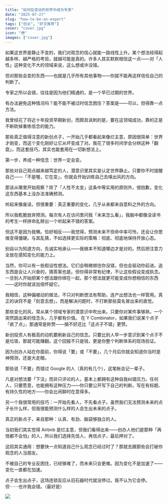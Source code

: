```yaml
---
title: "如何在变动的世界中成为专家"
date: "2025-07-27"
slug: "how-to-be-an-expert"
tags: ["创业", "好文推荐"]
cover: "cover.jpg"
icon: "😎"
images: ["cover.jpg"]
---
```

如果这世界是静止不变的，我们对观念的信心就能一路线性上升。某个想法经得起越多样、越严格的考验，就越可能是真的。许多人其实默默相信这一点——对「人性」这种变化不大的领域来说，这么想或许没错。



但对那些会变的东西——也就是几乎所有其他事物——你就不能再这样信任自己的判断了。



专家之所以会错，往往是因为他们精通的，是一个早已过期的世界。



有办法避免这种情况吗？能不能不被过时信念困住？答案是——可以，但得靠一点方法。



我曾经花了将近十年投资早期新创，而颇具讽刺的是，要在这领域成功，靠的正是不断砍掉重练信念的能力。



那些真正值得注意的新创点子，一开始几乎都看起来像烂主意，原因很简单：世界才刚变，而这个变化刚好让它从坏变成了对。我花了很多时间学会分辨这种「翻盘」，而这套技巧，其实也能套用在一切新想法上。



第一步，养成一种信念：世界一定会变。



那些对自己观点越来越笃定的人，潜意识里其实是认定世界静止。只要你不时提醒自己——「不是喔，它在变」，你就会开始训练自己去嗅出风的方向。



那该从哪里开始观察？除了「人性不太变」这条中等实用的原则外，很抱歉，变化这东西基本上没办法准确预测。



听起来像废话，但很重要：真正重要的变化，几乎从来都来自意料之外的方向。



所以我乾脆放弃预测。每次有人在访问里问我「未来怎么看」，我脑中都像没读书的考生一样拼命乱掰出一个听起来不错的答案。



但这不是因为我懒。恰好相反——我觉得，预测未来不但命中率可怜，还会让你思维变得僵硬。与其乱猜，不如选择更实际的策略：彻底、彻底地保持开放心态。



别自以为知道方向，先诚实地承认——我根本不知道哪边才是对的。然后把注意力全放在感知变化的能力上。



当然，你可以有一些假设性想法。它们会稍微绑住你没错，但也会驱动你前进。追东西是会让人兴奋的，猜答案也是。但你得非常有纪律，不让这些假设变成执念。
一旦别人开始把某个想法跟你绑在一起，那个想法就更可能变成你想相信的东西——这时你就该加倍怀疑它。



我相信，这种偏被动的做法，不只对判断想法有帮助，连产出想法也一样管用。真正的诀窍不是「刻意去想」，而是解决问题时，不打断那些莫名冒出来的直觉。



那些变化的风，常从某个领域专家的潜意识中吹出来。只要你对某件事够熟，一个突然跳出来的怪念头，几乎都有价值。
在 Y Combinator，如果我们说某个点子「疯了点」，那通常是称赞——搞不好还比「这点子不错」更赞。



新创投资人有极高的动机要刷新自己的信念。只要比别人早一步意识到某个点子不是垃圾，那就可能赚翻。这个回报不只是钱，更是你整个判断体系的现场验证。



因为创办人站在你面前，你得说「要」或「不要」，几个月后你就会知道你当时是神预测，还是大走眼。



那些说「不要」而错过 Google 的人（真的有几个），这笔帐会记一辈子。



凡是对想法要「下注」而非只评论的人，基本上都拥有这种自我纠错压力。任何人，只要愿意，也能拥有这种压力——你只要公开写下自己的判断。写在有标题、有持久性的地方——你会比闲聊时在意得多。



另一个我很常用的技巧：一开始先看人，不先看点子。虽然我们无法预测未来的点子长什么样，但我很能预测什么样的人会生出未来的点子。



真正的新点子，来自那种：认真、有劲、脑袋够独立的人。



当初我们其实觉得 Airbnb 是烂主意，但我们看得出来——创办人他们是那种「再怪都不会怕」的人，所以我们选择先信人、再信点子，最后押对了。



这招其实通用：想要快一点知道自己什么观念已经过时了？那就去跟那些会打破你观念的人当朋友。



不被自己的专业反困住，已经够难了，而未来只会更难。因为变化不是加速了——变化一直都在加速。



点子会生出点子，这场连锁反应从旧石器时代就没停过。我不认为它会停。
但⋯⋯也许我会错。（最好是）




![](https://prod-files-secure.s3.us-west-2.amazonaws.com/112d0858-5090-4d34-a606-b75eb8d65fd2/46476355-9cf3-4e99-9b7a-3531bc426380/1000202064.png?X-Amz-Algorithm=AWS4-HMAC-SHA256&X-Amz-Content-Sha256=UNSIGNED-PAYLOAD&X-Amz-Credential=ASIAZI2LB466YM34L2YA%2F20251025%2Fus-west-2%2Fs3%2Faws4_request&X-Amz-Date=20251025T151151Z&X-Amz-Expires=3600&X-Amz-Security-Token=IQoJb3JpZ2luX2VjELv%2F%2F%2F%2F%2F%2F%2F%2F%2F%2FwEaCXVzLXdlc3QtMiJIMEYCIQDBnhCDRebs0kLzZrAtYnTv8TOJI7EWYvNawUiVMAJ6uQIhAKYcobF7QqFY2bgbP0q60%2Bg%2Fm0v2zJfFsoEhFtYLPzlvKv8DCHQQABoMNjM3NDIzMTgzODA1IgxEXS48mQir75zu%2BXsq3ANg0KCfd1p%2B8ISj2nuLLrdcmTx%2BjBOmRd6imjLh%2Bf9JZePZ2UjO%2F8ZkDnxcmO8e%2FKihZYpAHNFVi24%2FFSebE4p6xaBLiCGDO%2Fo5ZhyrBR3wPd2h47DDY%2FYGx22nlb9HfdU4EfCdjtp9PYoDBDwL9MhC4mcTmLDXE9u0xJ5e3lO1Zz8FKQRPRgl3kFP5%2BnBE8iSJM4SM0BgQtKdoJSOiJaI7pMhqLNxTm%2BcbeZCMEjk2hgaR7zI0Y8eowXfrOnCBI13Vj1qATTUpI6DYMFuGjoFxRzptuVhcxVZzTcxzO1VRV8u%2BLyi4h2RqtxZ3vKafV66xVvMpyVebcSULGy8i9iOwzra7pxw9lOkG5IDIcUUe7ay1cH%2FSGVqe675KSDqCv9087YBh97F9C%2F3OnkoZbf7%2FVC8jzf0ENbxoCOQS%2B6fx%2Bb7uVFAN%2FFF5cOeF8jP3G6F30mZ3DMXJ04VUVuIEfvNPWEIrEf6HwtFnV6a%2FDCTqspx6wFPTAjQuunAPrnItG%2FkCQ4V%2Fx1pAmfVmGAPNliWMPnW%2FyhY4Hovpd2h2b%2Bz%2BjF7yPCs1sfLk7PIAVeAsm3bu%2FOWnS4xB4tHmJZdR9z7wpOtEnDsmyCGFo8qLPnt5qDmOHRJI8vBsfuZZHDC41%2FLHBjqkAZ07blcLuyu0HsiClusV4X02kfZhIz5DsPEWbP4mhSTmepke%2BDxkS2IOWqOd3FPVO%2BFb4BEtKHnoygABntS6MivNoBHPoRj1yYY7OOzJYwHRzcPhv%2Fhvz4jmhJj4dy5ZvV1fJEoQxbacDlJS45ca%2B2V4doasjQl3TEUwfxtELv1huayRlJ02vD1AXo%2BORPaSfCCw0vdmtfwffz4vy8x%2BC9r24QML&X-Amz-Signature=cb8a0f2211fcb1bdd2e7648fed9ff60ab30bd6b422c7d5ec8f69ca8a5cd2b60e&X-Amz-SignedHeaders=host&x-amz-checksum-mode=ENABLED&x-id=GetObject)

